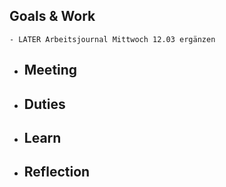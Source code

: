 ## Goals & Work
	- LATER Arbeitsjournal Mittwoch 12.03 ergänzen
- ## Meeting
- ## Duties
- ## Learn
- ## Reflection
